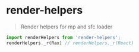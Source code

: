 # render-helpers
> Render helpers for mp and sfc loader

```js
import renderHelpers from 'render-helpers';
renderHelpers._r(Rax) // renderHelpers._r(React)
```